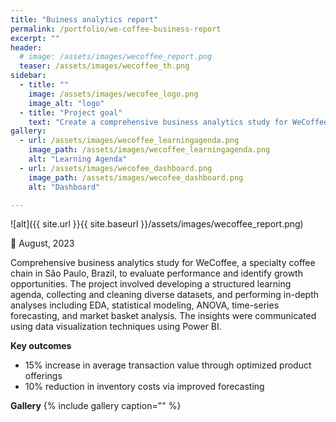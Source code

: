 ```yaml
---
title: "Buiness analytics report"
permalink: /portfolio/we-coffee-business-report
excerpt: ""
header:
  # image: /assets/images/wecoffee_report.png
  teaser: /assets/images/wecoffee_th.png
sidebar:
  - title: ""
    image: /assets/images/wecofee_logo.png
    image_alt: "logo"
  - title: "Project goal"
    text: "Create a comprehensive business analytics study for WeCoffee to evaluate current performance metrics and identify strategic growth opportunities. Provide data-driven insights to inform decision-making and optimize business operations."
gallery:
  - url: /assets/images/wecoffee_learningagenda.png
    image_path: /assets/images/wecoffee_learningagenda.png
    alt: "Learning Agenda"
  - url: /assets/images/wecofee_dashboard.png
    image_path: /assets/images/wecofee_dashboard.png
    alt: "Dashboard"

---
```


![alt]({{ site.url }}{{ site.baseurl }}/assets/images/wecoffee_report.png)

📅 August, 2023

Comprehensive business analytics study for WeCoffee, a specialty coffee chain in São Paulo, Brazil, to evaluate performance and identify growth opportunities. The project involved developing a structured learning agenda, collecting and cleaning diverse datasets, and performing in-depth analyses including EDA, statistical modeling, ANOVA, time-series forecasting, and market basket analysis. The insights were communicated using data visualization techniques using Power BI.

**Key outcomes**
- 15% increase in average transaction value through optimized product offerings
- 10% reduction in inventory costs via improved forecasting

**Gallery**
{% include gallery caption="" %}
